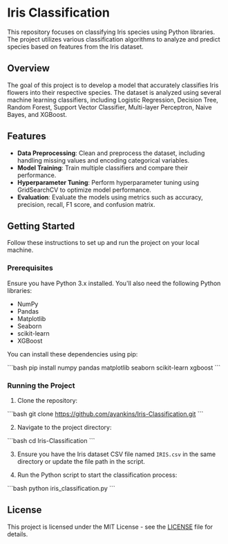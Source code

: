 # Iris Classification

This repository focuses on classifying Iris species using Python libraries. The project utilizes various classification algorithms to analyze and predict species based on features from the Iris dataset.

## Overview

The goal of this project is to develop a model that accurately classifies Iris flowers into their respective species. The dataset is analyzed using several machine learning classifiers, including Logistic Regression, Decision Tree, Random Forest, Support Vector Classifier, Multi-layer Perceptron, Naive Bayes, and XGBoost.


## Features

- **Data Preprocessing**: Clean and preprocess the dataset, including handling missing values and encoding categorical variables.
- **Model Training**: Train multiple classifiers and compare their performance.
- **Hyperparameter Tuning**: Perform hyperparameter tuning using GridSearchCV to optimize model performance.
- **Evaluation**: Evaluate the models using metrics such as accuracy, precision, recall, F1 score, and confusion matrix.

## Getting Started

Follow these instructions to set up and run the project on your local machine.

### Prerequisites

Ensure you have Python 3.x installed. You'll also need the following Python libraries:

- NumPy
- Pandas
- Matplotlib
- Seaborn
- scikit-learn
- XGBoost

You can install these dependencies using pip:

\```bash
pip install numpy pandas matplotlib seaborn scikit-learn xgboost
\```

### Running the Project

1. Clone the repository:

\```bash
git clone https://github.com/ayankins/Iris-Classification.git
\```

2. Navigate to the project directory:

\```bash
cd Iris-Classification
\```

3. Ensure you have the Iris dataset CSV file named `IRIS.csv` in the same directory or update the file path in the script.

4. Run the Python script to start the classification process:

\```bash
python iris_classification.py
\```

## License

This project is licensed under the MIT License - see the [LICENSE](LICENSE) file for details.
